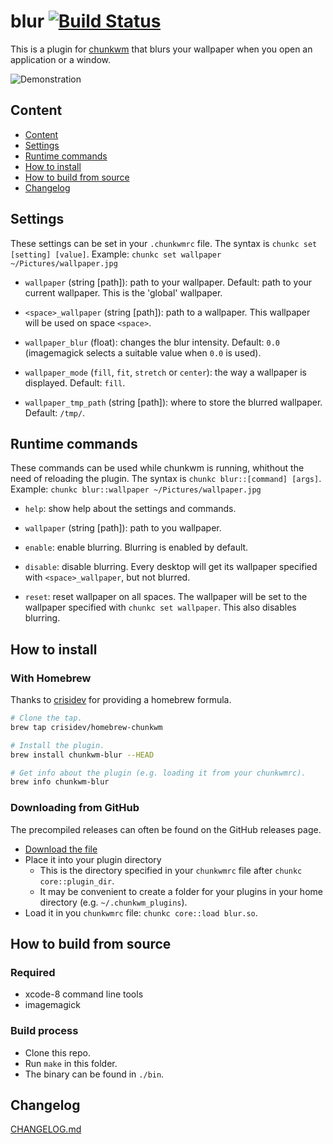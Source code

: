 # blur [![Build Status](https://travis-ci.org/splintah/blur.svg?branch=master)](https://travis-ci.org/splintah/blur)
This is a plugin for [chunkwm](https://github.com/koekeishiya/chunkwm) that blurs your wallpaper when you open an application or a window.

![Demonstration](demo.gif)

## Content
- [Content](#content)
- [Settings](#settings)
- [Runtime commands](#runtime-commands)
- [How to install](#how-to-install)
- [How to build from source](#how-to-build-from-source)
- [Changelog](#changelog)

## Settings
These settings can be set in your `.chunkwmrc` file.
The syntax is `chunkc set [setting] [value]`.
Example: `chunkc set wallpaper ~/Pictures/wallpaper.jpg`

- `wallpaper` (string [path]): path to your wallpaper. Default: path to your current wallpaper. This is the 'global' wallpaper.

- `<space>_wallpaper` (string [path]): path to a wallpaper. This wallpaper will be used on space `<space>`.

- `wallpaper_blur` (float): changes the blur intensity. Default: `0.0` (imagemagick selects a suitable value when `0.0` is used).

- `wallpaper_mode` (`fill`, `fit`, `stretch` or `center`): the way a wallpaper is displayed. Default: `fill`.

- `wallpaper_tmp_path` (string [path]): where to store the blurred wallpaper. Default: `/tmp/`.

## Runtime commands
These commands can be used while chunkwm is running, whithout the need of reloading the plugin. The syntax is `chunkc blur::[command] [args]`.
Example: `chunkc blur::wallpaper ~/Pictures/wallpaper.jpg`

- `help`: show help about the settings and commands.

- `wallpaper` (string [path]): path to you wallpaper.

- `enable`: enable blurring. Blurring is enabled by default.

- `disable`: disable blurring. Every desktop will get its wallpaper specified with `<space>_wallpaper`, but not blurred.

- `reset`: reset wallpaper on all spaces. The wallpaper will be set to the wallpaper specified with `chunkc set wallpaper`. This also disables blurring.

## How to install
### With Homebrew
Thanks to [crisidev](https://github.com/crisidev) for providing a homebrew formula.

```bash
# Clone the tap.
brew tap crisidev/homebrew-chunkwm

# Install the plugin.
brew install chunkwm-blur --HEAD

# Get info about the plugin (e.g. loading it from your chunkwmrc).
brew info chunkwm-blur
```

### Downloading from GitHub
The precompiled releases can often be found on the GitHub releases page.

- [Download the file](https://github.com/splintah/blur/releases)
- Place it into your plugin directory
    - This is the directory specified in your `chunkwmrc` file after `chunkc core::plugin_dir`.
    - It may be convenient to create a folder for your plugins in your home directory (e.g. `~/.chunkwm_plugins`).
- Load it in you `chunkwmrc` file: `chunkc core::load blur.so`.

## How to build from source
### Required
- xcode-8 command line tools
- imagemagick

### Build process
- Clone this repo.
- Run `make` in this folder.
- The binary can be found in `./bin`.

## Changelog
[CHANGELOG.md](https://github.com/splintah/blur/blob/master/CHANGELOG.md)
